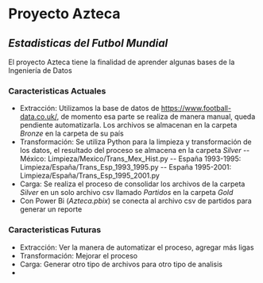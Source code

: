 # Proyecto Azteca
## _Estadisticas del Futbol Mundial_

El proyecto Azteca tiene la finalidad de aprender algunas bases de la Ingeniería de Datos
### Caracteristicas Actuales
- Extracción: Utilizamos la base de datos de https://www.football-data.co.uk/, de momento esa parte se realiza de manera manual, queda pendiente automatizarla. Los archivos se almacenan en la carpeta _Bronze_ en la carpeta de su país
- Transformación: Se utiliza Python para la limpieza y transformación de los datos, el resultado del proceso se almacena en la carpeta _Silver_
-- México: Limpieza/Mexico/Trans_Mex_Hist.py
-- España 1993-1995: Limpieza/España/Trans_Esp_1993_1995.py
-- España 1995-2001: Limpieza/España/Trans_Esp_1995_2001.py
- Carga: Se realiza el proceso de consolidar los archivos de la carpeta _Silver_ en un solo archivo csv llamado _Partidos_ en la carpeta _Gold_
- Con Power Bi (_Azteca.pbix_) se conecta al archivo csv de partidos para generar un reporte

### Caracteristicas Futuras
- Extracción: Ver la manera de automatizar el proceso, agregar más ligas
- Transformación: Mejorar el proceso
- Carga: Generar otro tipo de archivos para otro tipo de analisis
- 